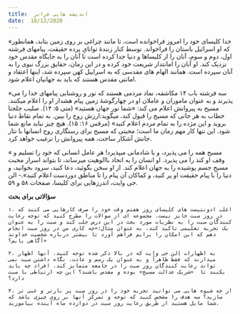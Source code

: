 ```yaml
---
title:  اندیشه هایی فراتر
date:  18/12/2020
---
```


«خدا کلیسای خود را امروز فراخوانده است، تا مانند چراغی بر روی زمین بتابد، همانطور که او اسرائیل باستان را فراخواند. توسط کنار زنندۀ توانایِ پرده حقیقت، پیامهای فرشته اول، دوم و سوم، آنان را از کلیساها و دنیا جدا کرده است تا آنان را به جایگاه مقدس خود نزدیک کند. او آنان را امانتدار شریعت خود کرده و در این زمان، حقایق بزرگ نبوی را به آنان سپرده است. همانند الهام های مقدسی که به اسراییل کهن سپرده شد، اینها اعتقاد و امانتی مقدس هستند که باید به جهانیان اعلام شود.

«سه فرشته باب ۱۴ مکاشفه، نماد مردمی هستند که نور و روشنایی پیامهای خدا را می پذیرند و به عنوان ماموران و عاملان او در چهارگوشۀ زمین پیام هشدار او را اعلام میکنند. مسیح به پیروانش اعلام می کند: «شما نور جهان هستید» (متی ۵: ۱۴). صلیب جلجتا خطاب به هر جانی که مسیح را قبول کند، میگوید:ارزش روح را ببین. به تمام نقاط دنیا بروید و این مژده را به تمام مردم اعلام کنید» (مرقس ۱۶: ۱۵). هیچ چیز نباید مانع شما شود. این تنها کار مهم زمان ما است؛ محبتی که مسیح برای رستگاری روح انسانها با نثار جانش آشکار ساخت، همه پیروانش را ترغیب خواهد کرد.

« مسیح همه را می پذیرد، و با شادمانی میپذیرد! هر عامل انسانی که خود را تسلیم و وقف او کند را می پذیرد. او انسان را به اتحاد باالوهیت میرساند، تا بتواند اسرار محبت مسیحِ جسم پوشیده را به  جهان اعلام کند. از او سخن بگوئید، دعا کنید، سرود بخوانید، و دنیا را با پیام حقیقت او پر کنید، و کماکان آن پیام را تا مناطق دوردست اعلام کنید».- الن جی وایت، اندرزهایی برای کلیسا، صفحات ۵۸ و ۵۹.

**سؤالاتی برای بحث**

`۱. اغلب ادونتیست های کلیسای روز هفتم وقت خود را صرف کارهایی می کنند که در روز سبت جایز نیست. مجموعه ای از سوالات را مطرح کنید که توجه رعایت کنندگان سبت را به نظریات مورد بحث در این درس جلب کند و سبت را به عنوان یک تجربه تعلیمی تاکید کند. به عنوان مثال:«چه کاری من در روز سبت انجام دهم که این امکان را برایم فراهم آورد تا بیشتر درباره شخصیت خداوند آگاهی یابم؟»`

`۲. به اظهارات اِلن جی وایت که در بالا ذکر شده توجه کنید. آنها اظهار میدارند که فقط ظاهراً و به عنوان یک رسم و عادت، نگاه داشتن سبت نمی تواند رعایت کنندگان روز سبت را در جامعه متمایز کند. افراد چه باید بکنند تا  «شریک عدالت مسیح» بوده و مقدس باشند؟ این چه ارتباطی با سبت دارد؟`

`۳. از چه شیوه هایی می توانید تجربه خود را در روز سبت پر بارتر و غنی تر سازید؟ سه هدف را مشخص کنید که توجه و تمرکز آنها بر روی چیزی باشد که شما مایل هستید از طریق رعایت روز سبت در دوازده ماه آینده بیاموزید.`